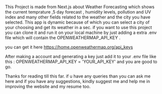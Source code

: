 #

This Project is made from Next.js about Weather Forecasting which shows the current temprature ,5 day forecast , humidity levels, pollution and UV index and many other fields related to the weather and the city you have selected. This app is dynamic because of which you can select a city of your choosing and get its weather in a sec. if you want to use this  project you can clone it and run it on your local machine by just adding a extra .env file which will contain the OPENWEATHERMAP_API_KEY .

you can get it here <https://home.openweathermap.org/api_keys>

After making a account and generating a key just add it to your .env file like this :
OPENWEATHERMAP_API_KEY = 'YOUR_API_KEY'  and you are good to go.

Thanks for reading till this far. if u have any queries than you can ask me here and if you have any suggestions, kindly suggest me and help me in improving the website and my resume too.
